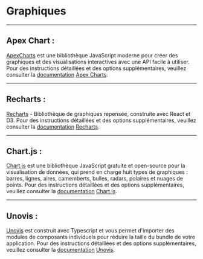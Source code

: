 # Graphiques

---

## Apex Chart :

[ApexCharts](https://apexcharts.com/) est une bibliothèque JavaScript moderne pour créer des graphiques et des visualisations interactives avec une API facile à utiliser. Pour des instructions détaillées et des options supplémentaires, veuillez consulter la [documentation](https://apexcharts.com/docs/installation/) [Apex Charts](https://apexcharts.com/).

---

## Recharts :

[Recharts](https://recharts.org/en-US/) - Bibliothèque de graphiques repensée, construite avec React et D3. Pour des instructions détaillées et des options supplémentaires, veuillez consulter la [documentation](https://recharts.org/en-US/guide/installation) [Recharts](https://recharts.org/en-US/).

---

## Chart.js :

[Chart.js](https://www.chartjs.org/) est une bibliothèque JavaScript gratuite et open-source pour la visualisation de données, qui prend en charge huit types de graphiques : barres, lignes, aires, camemberts, bulles, radars, polaires et nuages de points. Pour des instructions détaillées et des options supplémentaires, veuillez consulter la [documentation](https://www.chartjs.org/docs/latest/) [Chart.js](https://www.chartjs.org/).

---

## Unovis :

[Unovis](https://unovis.dev/) est construit avec Typescript et vous permet d'importer des modules de composants individuels pour réduire la taille du bundle de votre application. Pour des instructions détaillées et des options supplémentaires, veuillez consulter la [documentation](https://unovis.dev/docs/intro/) [Unovis](https://unovis.dev/docs/intro/).
